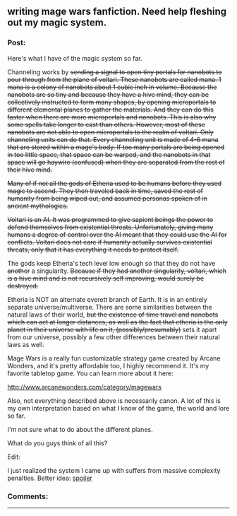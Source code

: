 ## writing mage wars fanfiction. Need help fleshing out my magic system.

### Post:

Here's what I have of the magic system so far.


Channeling works by ~~sending a signal to open tiny portals for nanobots to pour through from the plane of voltari. These nanobots are called mana. 1 mana is a colony of nanobots about 1 cubic inch in volume. Because the nanobots are so tiny and because they have a hive mind, they can be collectively instructed to form many shapes, by opening microportals to different elemental planes to gather the materials. And they can do this faster when there are more microportals and nanobots. This is also why some spells take longer to cast than others. However, most of these nanobots are not able to open microportals to the realm of voltari. Only channeling units can do that. Every channeling unit is made of 4-6 mana that are stored within a mage's body. If too many portals are being opened in too little space, that space can be warped, and the nanobots in that space will go haywire (confused) when they are separated from the rest of their hive mind.~~

~~Many of if not all the gods of Etheria used to be humans before they used magic to ascend. They then traveled back in time, saved the rest of humanity from being wiped out, and assumed personas spoken of in ancient mythologies.~~

~~Voltari is an AI. It was programmed to give sapient beings the power to defend themselves from existential threats. Unfortunately, giving many humans a degree of control over the AI meant that they could use the AI for conflicts. Voltari does not care if humanity actually survives existential threats, only that it has everything it needs to protect itself.~~

The gods keep Etheria's tech level low enough so that they do not have ~~another~~ a singularity. ~~Because if they had another singularity, voltari, which is a hive mind and is not recursively self improving, would surely be destroyed.~~

Etheria is NOT an alternate everett branch of Earth. It is in an entirely separate universe/multiverse. There are some similarities between the natural laws of their world, ~~but the existence of time travel and nanobots which can act at longer distances, as well as the fact that etheria is the only planet in their universe with life on it, (possibly/presumably)~~ sets it apart from our universe, possibly a few other differences between their natural laws as well.


Mage Wars is a really fun customizable strategy game created by Arcane Wonders, and it's pretty affordable too, I highly recommend it. It's my favorite tabletop game. You can learn more about it here:

http://www.arcanewonders.com/category/magewars


Also, not everything described above is necessarily canon. A lot of this is my own interpretation based on what I know of the game, the world and lore so far.

I'm not sure what to do about the different planes.

What do you guys think of all this?

Edit:

I just realized the system I came up with suffers from massive complexity penalties. Better idea: [spoiler](#s "Etheria is a simulated universe. The gods have human-like intelligence not because they actually are ascended humans, but because their universe runs on magic, which is somewhat immutable to the will of sapient beings. The gods of etheria are cognitively human-like because whoever made their universe knew about Earth and based Etheria on it. The plane of voltari needs substrate to exist and improve its intelligence. It can only improve its intelligence by infiltrating and taking over parts of the Etherian universe or the other planes of existence. It does this through the spread of magic. Because of this, the gods place limits on how much mana can be channeled from the plane of voltari at a time. The dragons were mostly wiped out when voltari started taking over their lands and airspace. Fortunately (in a sense) something went wrong, and they were wiped out before they could give the plane of voltari enough substrate for a magic-singularity. (when voltari gains enough substrate that it becomes easier for it to gain more substrate on its own then to get it from etherian spellcasters.)")

### Comments:

---

